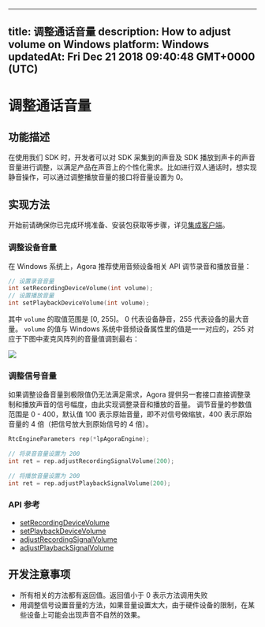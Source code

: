 
---
title: 调整通话音量
description: How to adjust volume on Windows
platform: Windows
updatedAt: Fri Dec 21 2018 09:40:48 GMT+0000 (UTC)
---
# 调整通话音量
## 功能描述

 在使用我们 SDK 时，开发者可以对 SDK 采集到的声音及 SDK 播放到声卡的声音音量进行调整，以满足产品在声音上的个性化需求。比如进行双人通话时，想实现静音操作，可以通过调整播放音量的接口将音量设置为 0。



## 实现方法
开始前请确保你已完成环境准备、安装包获取等步骤，详见[集成客户端](../../cn/Interactive%20Broadcast/windows_video.md)。

### 调整设备音量

在 Windows 系统上，Agora 推荐使用音频设备相关 API 调节录音和播放音量：

```c++
// 设置录音音量
int setRecordingDeviceVolume(int volume);
// 设置播放音量
int setPlaybackDeviceVolume(int volume);
```

其中 `volume` 的取值范围是 [0, 255]。 0 代表设备静音，255 代表设备的最大音量。
`volume` 的值与 Windows 系统中音频设备属性里的值是一一对应的，255 对应于下图中麦克风阵列的音量值调到最右：

![](https://web-cdn.agora.io/docs-files/1542783833763)

### 调整信号音量

如果调整设备音量到极限值仍无法满足需求，Agora 提供另一套接口直接调整录制和播放声音的信号幅度，由此实现调整录音和播放的音量。
调节音量的参数值范围是 0 - 400，默认值 100 表示原始音量，即不对信号做缩放，400 表示原始音量的 4 倍（把信号放大到原始信号的 4 倍）。

```c++
RtcEngineParameters rep(*lpAgoraEngine);
  
// 将录音音量设置为 200
int ret = rep.adjustRecordingSignalVolume(200);
  
// 将播放音量设置为 200
int ret = rep.adjustPlaybackSignalVolume(200);
```

### API 参考

- [setRecordingDeviceVolume](https://docs.agora.io/cn/Interactive%20Broadcast/API%20Reference/cpp/classagora_1_1rtc_1_1_i_audio_device_manager.html#ac24424e86ded2727a532df739ebf8086)
- [setPlaybackDeviceVolume](https://docs.agora.io/cn/Interactive%20Broadcast/API%20Reference/cpp/classagora_1_1rtc_1_1_i_audio_device_manager.html#ac14a1238e83303abed2f36e02fcc9366)
- [adjustRecordingSignalVolume](https://docs.agora.io/cn/Interactive%20Broadcast/API%20Reference/cpp/classagora_1_1rtc_1_1_rtc_engine_parameters.html#aa9e9b5ae052022fe2e81232b9e6e7290)
- [adjustPlaybackSignalVolume](https://docs.agora.io/cn/Interactive%20Broadcast/API%20Reference/cpp/classagora_1_1rtc_1_1_rtc_engine_parameters.html#a8bed09e12b8e2d9934aafad50b77d364)

## 开发注意事项

- 所有相关的方法都有返回值。返回值小于 0 表示方法调用失败
- 用调整信号设置音量的方法，如果音量设置太大，由于硬件设备的限制，在某些设备上可能会出现声音不自然的效果。
